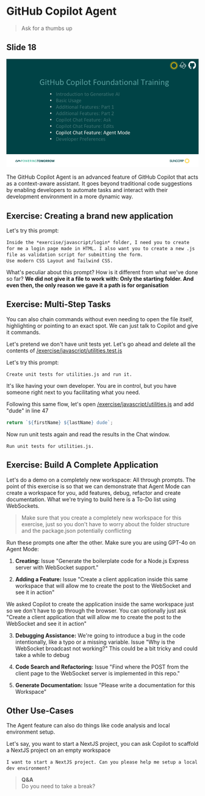 # GitHub Copilot Agent

> Ask for a thumbs up

## Slide 18
![Slide 18](/images/docs-images/foundational/Slide-18.png)

The GitHub Copilot Agent is an advanced feature of GitHub Copilot that acts as a context-aware assistant. It goes beyond traditional code suggestions by enabling developers to automate tasks and interact with their development environment in a more dynamic way. 

## Exercise: Creating a brand new application

Let's try this prompt:

```plaintext
Inside the *exercise/javascript/login* folder, I need you to create for me a login page made in HTML. I also want you to create a new .js file as validation script for submitting the form.
Use modern CSS Layout and Tailwind CSS.
```
What's peculiar about this prompt? How is it different from what we've done so far? **We did not give it a file to work with: Only the starting folder. And even then, the only reason we gave it a path is for organisation**

## Exercise: Multi-Step Tasks

You can also chain commands without even needing to open the file itself, highlighting or pointing to an exact spot. We can just talk to Copilot and give it commands.

Let's pretend we don't have unit tests yet. Let's go ahead and delete all the contents of [/exercise/javascript/utilities.test.js](/exercise/javascript/utilities.test.js)

Let's try this prompt:
```plaintext
Create unit tests for utilities.js and run it.
```

It's like having your own developer. You are in control, but you have someone right next to you facilitating what you need.

Following this same flow, let's open [/exercise/javascript/utilities.js](/exercise/javascript/utilities.js) and add "dude" in line 47

``` javascript
return `${firstName} ${lastName} dude`;
```

Now run unit tests again and read the results in the Chat window.

```plaintext
Run unit tests for utilities.js.
```

## Exercise: Build A Complete Application
Let's do a demo on a completely new workspace: All through prompts.
The point of this exercise is so that we can demonstrate that Agent Mode can create a workspace for you, add features, debug, refactor and create documentation.
What we're trying to build here is a To-Do list using WebSockets.

> Make sure that you create a completely new workspace for this exercise, just so you don't have to worry about the folder structure and the package.json potentially conflicting 

Run these prompts one after the other. Make sure you are using GPT-4o on Agent Mode:

1. **Creating:** Issue "Generate the boilerplate code for a Node.js Express server with WebSocket support."

2. **Adding a Feature:** Issue "Create a client application inside this same workspace that will allow me to create the post to the WebSocket and see it in action"

We asked Copilot to create the application inside the same workspace just so we don't have to go through the browser. You can optionally just ask "Create a client application that will allow me to create the post to the WebSocket and see it in action"

3. **Debugging Assistance:** We're going to introduce a bug in the code intentionally, like a typo or a missing variable. Issue "Why is the WebSocket broadcast not working?" This could be a bit tricky and could take a while to debug

4. **Code Search and Refactoring:** Issue "Find where the POST from the client page to the WebSocket server is implemented in this repo."

5. **Generate Documentation:** Issue "Please write a documentation for this Workspace"

## Other Use-Cases
The Agent feature can also do things like code analysis and local environment setup. 

Let's say, you want to start a NextJS project, you can ask Copilot to scaffold a NextJS project on an empty workspace

```plaintext
I want to start a NextJS project. Can you please help me setup a local dev environment?
```

> **Q&A**
> <br/>Do you need to take a break?